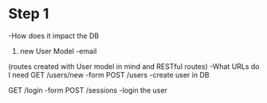 # Step 1
-How does it impact the DB
  1. new User Model
  -email

(routes created with User model in mind and RESTful routes)
-What URLs do I need
  GET /users/new -form
  POST /users -create user in DB

  GET /login -form
  POST /sessions -login the user
